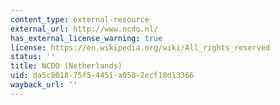```yaml
---
content_type: external-resource
external_url: http://www.ncdo.nl/
has_external_license_warning: true
license: https://en.wikipedia.org/wiki/All_rights_reserved
status: ''
title: NCDO (Netherlands)
uid: da5c8018-75f5-4451-a058-2ecf18d13366
wayback_url: ''
---
```

